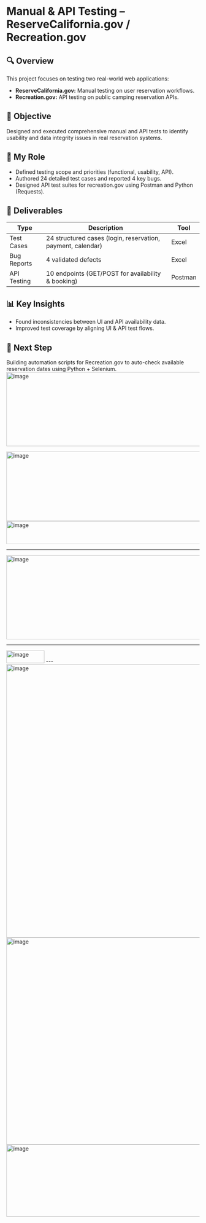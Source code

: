 # Manual & API Testing – ReserveCalifornia.gov / Recreation.gov

## 🔍 Overview
This project focuses on testing two real-world web applications:
- **ReserveCalifornia.gov:** Manual testing on user reservation workflows.
- **Recreation.gov:** API testing on public camping reservation APIs.

## 🧠 Objective
Designed and executed comprehensive manual and API tests to identify usability and data integrity issues in real reservation systems.

## 🧩 My Role
- Defined testing scope and priorities (functional, usability, API).
- Authored 24 detailed test cases and reported 4 key bugs.
- Designed API test suites for recreation.gov using Postman and Python (Requests).

## 🧾 Deliverables
| Type | Description | Tool |
|------|--------------|------|
| Test Cases | 24 structured cases (login, reservation, payment, calendar) | Excel |
| Bug Reports | 4 validated defects | Excel |
| API Testing | 10 endpoints (GET/POST for availability & booking) | Postman |

## 📊 Key Insights
- Found inconsistencies between UI and API availability data.
- Improved test coverage by aligning UI & API test flows.

## 🚀 Next Step
Building automation scripts for Recreation.gov to auto-check available reservation dates using Python + Selenium.
<img width="671" height="193" alt="image" src="https://github.com/user-attachments/assets/d100bd27-c2ed-422e-908e-cf2f500a6b32" />

<img width="839" height="181" alt="image" src="https://github.com/user-attachments/assets/b0cdece3-91f0-4948-bd79-bddab4488f47" />


<img width="671" height="60" alt="image" src="https://github.com/user-attachments/assets/d96d5614-21b4-4205-bc8a-83990065076c" />


---
<img width="829" height="219" alt="image" src="https://github.com/user-attachments/assets/4bfe82b1-5ba1-4137-a988-bcd4818782db" />

---
<img width="99" height="33" alt="image" src="https://github.com/user-attachments/assets/f13afee6-5406-4f21-ae72-25aec0075a13" />
---

<img width="1460" height="712" alt="image" src="https://github.com/user-attachments/assets/cf8cf6f8-f5e3-4a80-8718-2c2201bb6429" />
<img width="1459" height="539" alt="image" src="https://github.com/user-attachments/assets/a734a8b5-40c2-46f4-8862-29679423f29e" />
<img width="1338" height="188" alt="image" src="https://github.com/user-attachments/assets/5f946034-8766-49f1-824d-a409c31b148d" />

